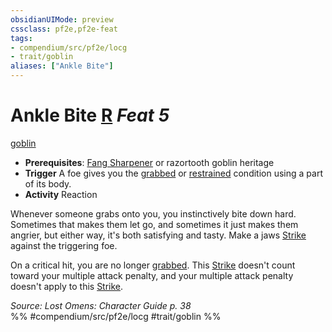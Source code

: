 ```yaml
---
obsidianUIMode: preview
cssclass: pf2e,pf2e-feat
tags:
- compendium/src/pf2e/locg
- trait/goblin
aliases: ["Ankle Bite"]
---
```

# Ankle Bite  [R](../../rules/core-rulebook/chapter-9-playing-the-game.md#Actions "Reaction") *Feat 5*  
[goblin](../../rules/traits/goblin.md)  

- **Prerequisites**: [Fang Sharpener](fang-sharpener-locg.md) or razortooth goblin heritage
- **Trigger** A foe gives you the [grabbed](../../rules/conditions.md#Grabbed) or [restrained](../../rules/conditions.md#Restrained) condition using a part of its body.
- **Activity** Reaction

Whenever someone grabs onto you, you instinctively bite down hard. Sometimes that makes them let go, and sometimes it just makes them angrier, but either way, it's both satisfying and tasty. Make a jaws [Strike](../../rules/actions/strike.md) against the triggering foe.

On a critical hit, you are no longer [grabbed](../../rules/conditions.md#Grabbed). This [Strike](../../rules/actions/strike.md) doesn't count toward your multiple attack penalty, and your multiple attack penalty doesn't apply to this [Strike](../../rules/actions/strike.md).

*Source: Lost Omens: Character Guide p. 38*  
%% #compendium/src/pf2e/locg #trait/goblin %%